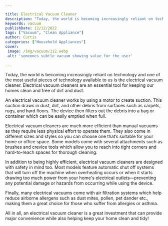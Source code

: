 ```yaml
---

title: Electrical Vacuum Cleaner
description: "Today, the world is becoming increasingly reliant on technology and one of the most useful pieces of technology available to us is...scroll on and keep learning"
keywords: vacuum
publishDate: 12/12/2022
tags: ["Vacuum", "Clean Appliance"]
author: Curtis
categories: ["Household Appliances"]
cover: 
 image: /img/vacuum/112.webp
 alt: 'someones subtle vacuum showing value for the user'

---
```


Today, the world is becoming increasingly reliant on technology and one of the most useful pieces of technology available to us is the electrical vacuum cleaner. Electrical vacuum cleaners are an essential tool for keeping our homes clean and free of dirt and dust.

An electrical vacuum cleaner works by using a motor to create suction. This suction draws in dust, dirt, and other debris from surfaces such as carpets, rugs, and hard floors. The device then filters out the debris into a bag or container which can be easily emptied when full.

Electrical vacuum cleaners are much more efficient than manual vacuums as they require less physical effort to operate them. They also come in different sizes and styles so you can choose one that’s suitable for your home or office space. Some models come with several attachments such as brushes and crevice tools which allow you to reach into tight corners and hard-to-reach spaces for thorough cleaning.

In addition to being highly efficient, electrical vacuum cleaners are designed with safety in mind too. Most models feature automatic shut off systems that will turn off the machine when overheating occurs or when it starts drawing too much power from your home's electrical outlets—preventing any potential damage or hazards from occurring while using the device. 

Finally, many electrical vacuums come with air filtration systems which help reduce airborne allergens such as dust mites, pollen, pet dander etc., making them a great choice for those who suffer from allergies or asthma. 

All in all, an electrical vacuum cleaner is a great investment that can provide major convenience while also helping keep your home clean and tidy!
